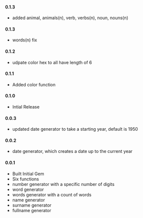 <h4>0.1.3</h4>

* added animal, animals(n), verb, verbs(n), noun, nouns(n)

<h4>0.1.3</h4>

* words(n) fix

<h4>0.1.2</h4>

* udpate color hex to all have length of 6

<h4>0.1.1</h4>

* Added color function

<h4>0.1.0</h4>

* Intial Release

<h4>0.0.3</h4>

* updated date generator to take a starting year, default is 1950

<h4>0.0.2</h4>

* date generator, which creates a date up to the current year

<h4>0.0.1</h4>

* Built Initial Gem
* Six functions
* number generator with a specific number of digits
* word generator
* words generator with a count of words
* name generator
* surname generator
* fullname generator
